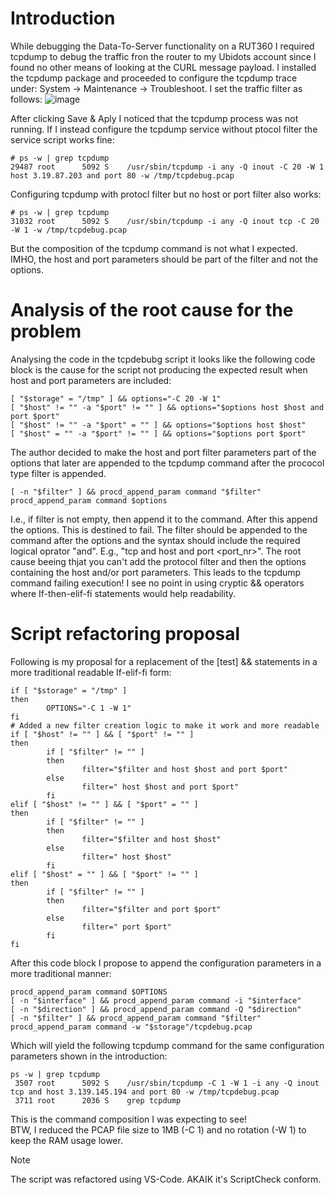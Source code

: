 # Introduction
While debugging the Data-To-Server functionality on a RUT360 I required tcpdump to debug the traffic fron the router to my Ubidots account since I found no other means of looking at the CURL message payload.
I installed the tcpdump package and proceeded to configure the tcpdump trace under: System -> Maintenance -> Troubleshoot.
I set the traffic filter as follows:
![image](https://github.com/seurat-atreides/Teltonika_RUTOS_fixes/assets/30745827/f69256be-0241-4f48-a01b-d1d6214522fb)

After clicking Save & Aply I noticed that the tcpdump process was not running.
If I instead configure the tcpdump service without ptocol filter the service script works fine:
```
# ps -w | grep tcpdump
29487 root      5092 S    /usr/sbin/tcpdump -i any -Q inout -C 20 -W 1 host 3.19.87.203 and port 80 -w /tmp/tcpdebug.pcap
```
Configuring tcpdump with protocl filter but no host or port filter also works:
```shell
# ps -w | grep tcpdump
31032 root      5092 S    /usr/sbin/tcpdump -i any -Q inout tcp -C 20 -W 1 -w /tmp/tcpdebug.pcap
```
But the composition of the tcpdump command is not what I expected. IMHO, the host and port parameters should be part of the filter and not the options.

# Analysis of the root cause for the problem
Analysing the code in the tcpdebubg script it looks like the following code block is the cause for the script not producing the expected result when host and port parameters are included:
```shell
[ "$storage" = "/tmp" ] && options="-C 20 -W 1"
[ "$host" != "" -a "$port" != "" ] && options="$options host $host and port $port"
[ "$host" != "" -a "$port" = "" ] && options="$options host $host"
[ "$host" = "" -a "$port" != "" ] && options="$options port $port"
```
The author decided to make the host and port filter parameters part of the options that later are appended to the tcpdump command after the prococol type filter is appended.
```shell
[ -n "$filter" ] && procd_append_param command "$filter"
procd_append_param command $options
```
I.e., if filter is not empty, then append it to the command. After this append the options.
This is destined to fail.
The filter should be appended to the command after the options and the syntax should include the required logical oprator "and". E.g., "tcp and host <IPaddr> and port <port_nr>".
The root cause beeing thjat you can't add the protocol filter and then the options containing the host and/or port parameters.
This leads to the tcpdump command failing execution!
I see no point in using cryptic && operators where If-then-elif-fi statements would help readability.

# Script refactoring proposal
Following is my proposal for a replacement of the [test] && statements in a more traditional readable If-elif-fi form:
```shell
if [ "$storage" = "/tmp" ]
then
		OPTIONS="-C 1 -W 1"
fi
# Added a new filter creation logic to make it work and more readable
if [ "$host" != "" ] && [ "$port" != "" ]
then
		if [ "$filter" != "" ]
		then
				filter="$filter and host $host and port $port"
		else
				filter=" host $host and port $port"
		fi
elif [ "$host" != "" ] && [ "$port" = "" ]
then
		if [ "$filter" != "" ]
		then
				filter="$filter and host $host"
		else
				filter=" host $host"
		fi
elif [ "$host" = "" ] && [ "$port" != "" ]
then
		if [ "$filter" != "" ]
		then
				filter="$filter and port $port"
		else
				filter=" port $port"
		fi
fi
```
After this code block I propose to append the configuration parameters in a more traditional manner:
```shell
procd_append_param command $OPTIONS
[ -n "$interface" ] && procd_append_param command -i "$interface"
[ -n "$direction" ] && procd_append_param command -Q "$direction"
[ -n "$filter" ] && procd_append_param command "$filter"
procd_append_param command -w "$storage"/tcpdebug.pcap
```
Which will yield the following tcpdump command for the same configuration parameters shown in the introduction:
```
ps -w | grep tcpdump
 3507 root      5092 S    /usr/sbin/tcpdump -C 1 -W 1 -i any -Q inout tcp and host 3.139.145.194 and port 80 -w /tmp/tcpdebug.pcap
 3711 root      2036 S    grep tcpdump
```
This is the command composition I was expecting to see!<br>
BTW, I reduced the PCAP file size to 1MB (-C 1) and no rotation (-W 1) to keep the RAM usage lower.

> [!NOTE]
> The script was refactored using VS-Code. AKAIK it's ScriptCheck conform.
